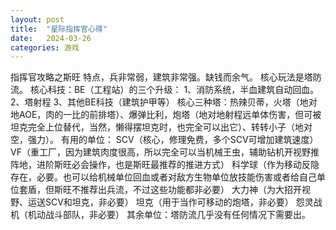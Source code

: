 ```yaml
---
layout: post
title:  "星际指挥官心得"
date:   2024-03-26
categories: 游戏
---
```


指挥官攻略之斯旺
特点，兵非常弱，建筑非常强。缺钱而余气。
核心玩法是塔防流。
核心科技：BE（工程站）的三个升级：
1、消防系统，半血建筑自动回血。
2、塔射程
3、其他BE科技（建筑护甲等）
核心三种塔：热辣贝蒂，火塔（地对地AOE，肉的一比的前排塔）、爆弹比利，炮塔（地对地射程远单体伤害，但可被坦克完全上位替代，当然，懒得摆坦克时，也完全可以出它）、转转小子（地对空，强力）。
有用的单位：
SCV（核心，修理免费，多个SCV可增加建筑速度）
VF（重工厂，因为建筑肉度很高，所以完全可以当机械王虫，辅助钻机开视野推阵地，进阶斯旺必会操作，也是斯旺最推荐的推进方式）
科学球（作为移动反隐存在，必要。也可以给机械单位回血或者对敌方生物单位放技能伤害或者给自己单位套盾，但斯旺不推荐出兵流，不过这些功能都非必要）
大力神（为大招开视野、运送SCV和坦克，非必要）
坦克（用于当作可移动的炮塔，非必要）
怨灵战机（机动战斗部队，非必要）
其余单位：塔防流几乎没有任何情况下需要出。